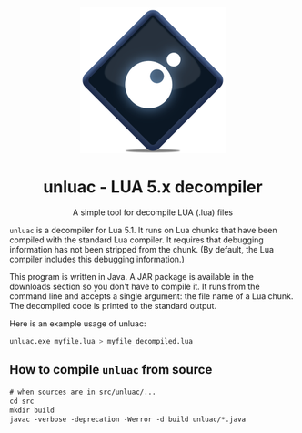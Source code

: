 <div align="center">
  <img src="res/recap_unluac.png" alt="recap-unluac logo" width="256" />
</div>

<h1 align="center">unluac - LUA 5.x decompiler</h1>
<p align="center">A simple tool for decompile LUA (.lua) files</p>

`unluac` is a decompiler for Lua 5.1. It runs on Lua chunks that have been compiled with the standard Lua compiler. It requires that debugging information has not been stripped from the chunk. (By default, the Lua compiler includes this debugging information.)

This program is written in Java. A JAR package is available in the downloads section so you don't have to compile it. It runs from the command line and accepts a single argument: the file name of a Lua chunk. The decompiled code is printed to the standard output.

Here is an example usage of unluac:

```bash
unluac.exe myfile.lua > myfile_decompiled.lua
```

## How to compile `unluac` from source

```
# when sources are in src/unluac/...
cd src
mkdir build
javac -verbose -deprecation -Werror -d build unluac/*.java
```

